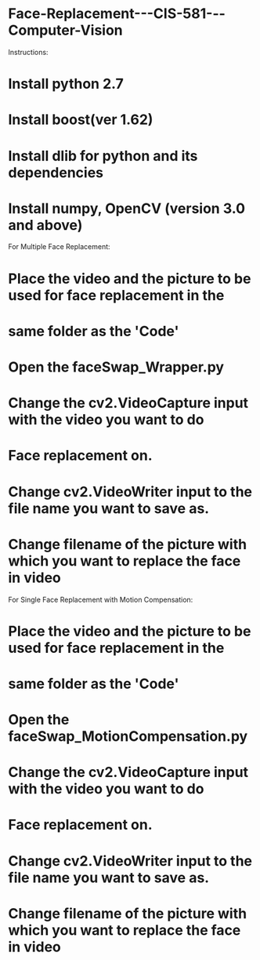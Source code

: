 # Face-Replacement---CIS-581---Computer-Vision

Instructions:

# Install python 2.7
# Install boost(ver 1.62) 
# Install dlib for python and its dependencies 
# Install numpy, OpenCV (version 3.0 and above)

For Multiple Face Replacement:
# Place the video and the picture to be used for face replacement in the 
# same folder as the 'Code' 
# Open the faceSwap_Wrapper.py
# Change the cv2.VideoCapture input with the video you want to do
# Face replacement on.
# Change cv2.VideoWriter input to the file name you want to save as.
# Change filename of the picture with which you want to replace the face in video

For Single Face Replacement with Motion Compensation:
# Place the video and the picture to be used for face replacement in the 
# same folder as the 'Code' 
# Open the faceSwap_MotionCompensation.py
# Change the cv2.VideoCapture input with the video you want to do
# Face replacement on.
# Change cv2.VideoWriter input to the file name you want to save as.
# Change filename of the picture with which you want to replace the face in video
